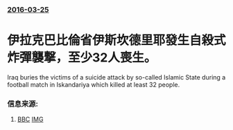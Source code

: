### [2016-03-25](/news/2016/03/25/index.md)

##### 
# 伊拉克巴比倫省伊斯坎德里耶發生自殺式炸彈襲撃，至少32人喪生。 

Iraq buries the victims of a suicide attack by so-called Islamic State during a football match in Iskandariya which killed at least 32 people.


### 信息来源:

1. [BBC](http://www.bbc.co.uk/news/world-middle-east-35904425) [IMG](https://ichef.bbci.co.uk/news/1024/branded_news/11C8D/production/_88954827_7ddc17f5-de02-4bbb-9bd6-2e9b2ec1295e.jpg)
